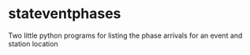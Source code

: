 # stateventphases
Two little python programs for listing the phase arrivals for an event and station location
